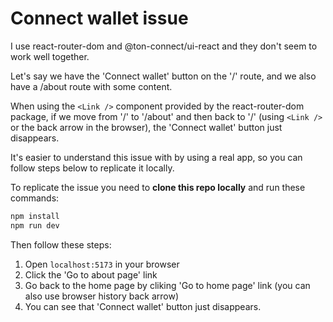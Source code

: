 # Connect wallet issue

I use react-router-dom and @ton-connect/ui-react and they don't seem to work well together.


Let's say we have the 'Connect wallet' button on the '/' route, and we also have a /about route with some content. 

When using the `<Link />` component provided by the react-router-dom package, if we move from '/' to '/about' and then back to '/' (using `<Link />` or the back arrow in the browser), the 'Connect wallet' button just disappears.

It's easier to understand this issue with by using a real app, so you can follow steps below to replicate it locally.

To replicate the issue you need to **clone this repo locally** and run these commands: 

```bash
npm install
npm run dev
```

Then follow these steps:
1. Open `localhost:5173` in your browser
2. Click the 'Go to about page' link
3. Go back to the home page by cliking 'Go to home page' link (you can also use browser history back arrow)
4. You can see that 'Connect wallet' button just disappears.
